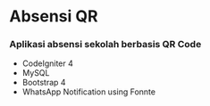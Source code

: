 # Absensi QR

### Aplikasi absensi sekolah berbasis QR Code
- CodeIgniter 4
- MySQL
- Bootstrap 4
- WhatsApp Notification using Fonnte